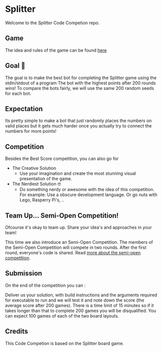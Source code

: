 # Splitter

Welcome to the *Splitter* Code Competion repo.

## Game

The idea and rules of the game can be found [here](GAME.md)

## Goal :goal_net: 

The goal is to make the best bot for completing the Splitter game using the stdin/stdout of a program
The bot with the highest points after 200 rounds wins!
To compare the bots fairly, we will use the same 200 random seeds for each bot.   

## Expectation

Its pretty simple to make a bot that just randomly places the numbers on valid places but it gets much harder once you actually try to connect the numbers for more points!

## Competition

Besides the Best Score competition, you can also go for 
- The Creative Solution 
     - Use your imagination and create the most stunning visual presentation of the game.
- The Nerdiest Solution :nerd_face:
     - Do something nerdy or awesome with the idea of this competition. For example: Use a obscure development language. Or go nuts with Lego, Rasperry Pi's, .. 

## Team Up... Semi-Open Competition!
Ofcourse it's okay to team up. 
Share your idea's and approaches in your team!

This time we also introduce an Semi-Open Competition. The members of the Semi-Open Competition will compete in two rounds. After the first round, everyone's code is shared. 
Read [more about the semi-open competition](OPENCOMP.md). 


## Submission
On the end of the competition you can :

Deliver us your solution, with build instructions and the arguments required for executable to run and we will test it and note down the score (the average score after 200 games).
There is a time limit of 15 minutes so if it takes longer than that to complete 200 games you will be disqualified.
You can expect 100 games of each of the two board layouts. 

## Credits

This Code Competion is based on the Splitter board game.
